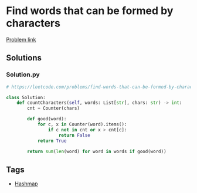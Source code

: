 # Find words that can be formed by characters

[Problem link](https://leetcode.com/problems/find-words-that-can-be-formed-by-characters/)

## Solutions


### Solution.py
```py
# https://leetcode.com/problems/find-words-that-can-be-formed-by-characters/

class Solution:
    def countCharacters(self, words: List[str], chars: str) -> int:
        cnt = Counter(chars)

        def good(word):
            for c, x in Counter(word).items():
                if c not in cnt or x > cnt[c]:
                    return False
            return True

        return sum(len(word) for word in words if good(word))
```
## Tags

* [Hashmap](/Collections/hashmap.md#hashmap)
